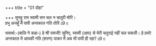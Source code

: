 +++
title = "01 दोहा"

+++
सुनहु राम स्वामी सन चल न चातुरी मोरि।  
प्रभु अजहूँ मैं पापी अन्तकाल गति तोरि॥9॥  

भावार्थ:-(बालि ने कहा-) हे श्री रामजी! सुनिए, स्वामी (आप) से मेरी चतुराई नहीं चल सकती। हे प्रभो! अन्तकाल में आपकी गति (शरण) पाकर मैं अब भी पापी ही रहा?॥9॥  



